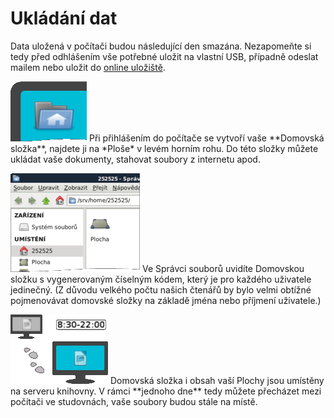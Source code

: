# Ukládání dat

<div class="alert alert-info text-center" role="alert">
    Data uložená v počítači budou následující den smazána.
    Nezapomeňte si tedy před odhlášením vše potřebné uložit na vlastní USB, případně odeslat mailem nebo uložit do 
    <a href="http://www.uschovna.cz/" class="alert-link">online uložiště</a>.
</div>

<p class="with-image">
    <img class="on-left" src="/images/help/ukladaniDat/homeFolder.png">
    Při přihlášením do počítače se vytvoří vaše **Domovská složka**, najdete ji na *Ploše* v levém horním rohu.
    Do této složky můžete ukládat vaše dokumenty, stahovat soubory z internetu apod.
</p>

<p class="with-image">
    <img class="on-right" src="/images/help/ukladaniDat/fileManager.png">
    Ve Správci souborů uvidíte Domovskou složku s vygenerovaným číselným kódem, který je pro každého uživatele jedinečný.
    (Z důvodu velkého počtu našich čtenářů by bylo velmi obtížné pojmenovávat domovské složky na základě jména nebo příjmení uživatele.)
</p>

<p class="with-image">
    <img class="on-left" src="/images/help/ukladaniDat/server.png">
    Domovská složka i obsah vaší Plochy jsou umístěny na serveru knihovny.
    V rámci **jednoho dne** tedy můžete přecházet mezi počítači ve studovnách, vaše soubory budou stále na místě.
</p>
